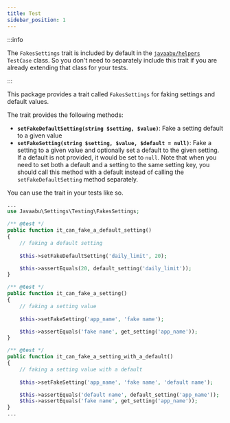 ```yaml
---
title: Test
sidebar_position: 1
---
```


:::info

The `FakesSettings` trait is included by default in the [`javaabu/helpers`](https://github.com/Javaabu/helpers) `TestCase` class. So you don't need to separately include this trait if you are already extending that class for your tests. 

:::

This package provides a trait called `FakesSettings` for faking settings and default values. 

The trait provides the following methods:

- **`setFakeDefaultSetting(string $setting, $value)`**: Fake a setting default to a given value
- **`setFakeSetting(string $setting, $value, $default = null)`**: Fake a setting to a given value and optionally set a default to the given setting. If a default is not provided, it would be set to `null`. Note that when you need to set both a default and a setting to the same setting key, you should call this method with a default instead of calling the `setFakeDefaultSetting` method separately.

You can use the trait in your tests like so.

```php
...
use Javaabu\Settings\Testing\FakesSettings;

/** @test */
public function it_can_fake_a_default_setting()
{
    // faking a default setting
    
    $this->setFakeDefaultSetting('daily_limit', 20);

    $this->assertEquals(20, default_setting('daily_limit'));
}

/** @test */
public function it_can_fake_a_setting()
{
    // faking a setting value
    
    $this->setFakeSetting('app_name', 'fake name');

    $this->assertEquals('fake name', get_setting('app_name'));
}

/** @test */
public function it_can_fake_a_setting_with_a_default()
{
    // faking a setting value with a default
    
    $this->setFakeSetting('app_name', 'fake name', 'default name');

    $this->assertEquals('default name', default_setting('app_name'));
    $this->assertEquals('fake name', get_setting('app_name'));
}
...
```

